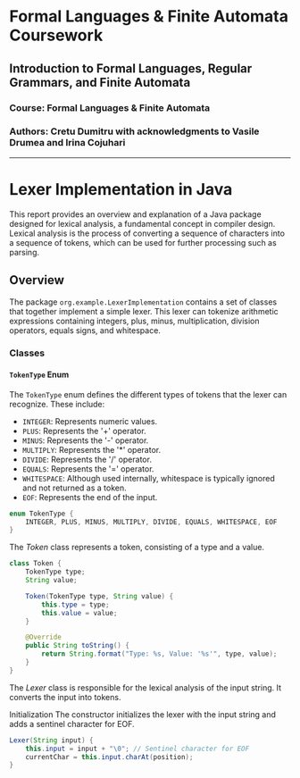 # Formal Languages & Finite Automata Coursework

## Introduction to Formal Languages, Regular Grammars, and Finite Automata

### Course: Formal Languages & Finite Automata
### Authors: Cretu Dumitru with acknowledgments to Vasile Drumea and Irina Cojuhari

---
# Lexer Implementation in Java

This report provides an overview and explanation of a Java package designed for lexical analysis, a fundamental concept in compiler design. Lexical analysis is the process of converting a sequence of characters into a sequence of tokens, which can be used for further processing such as parsing.

## Overview

The package `org.example.LexerImplementation` contains a set of classes that together implement a simple lexer. This lexer can tokenize arithmetic expressions containing integers, plus, minus, multiplication, division operators, equals signs, and whitespace.

### Classes

#### `TokenType` Enum

The `TokenType` enum defines the different types of tokens that the lexer can recognize. These include:

- `INTEGER`: Represents numeric values.
- `PLUS`: Represents the '+' operator.
- `MINUS`: Represents the '-' operator.
- `MULTIPLY`: Represents the '*' operator.
- `DIVIDE`: Represents the '/' operator.
- `EQUALS`: Represents the '=' operator.
- `WHITESPACE`: Although used internally, whitespace is typically ignored and not returned as a token.
- `EOF`: Represents the end of the input.

```java
enum TokenType {
    INTEGER, PLUS, MINUS, MULTIPLY, DIVIDE, EQUALS, WHITESPACE, EOF
}
```
The *Token* class represents a token, consisting of a type and a value.
```java
class Token {
    TokenType type;
    String value;

    Token(TokenType type, String value) {
        this.type = type;
        this.value = value;
    }

    @Override
    public String toString() {
        return String.format("Type: %s, Value: '%s'", type, value);
    }
}
```

The *Lexer* class is responsible for the lexical analysis of the input string. It converts the input into tokens.

Initialization
The constructor initializes the lexer with the input string and adds a sentinel character for EOF.

```java
Lexer(String input) {
    this.input = input + "\0"; // Sentinel character for EOF
    currentChar = this.input.charAt(position);
}
```